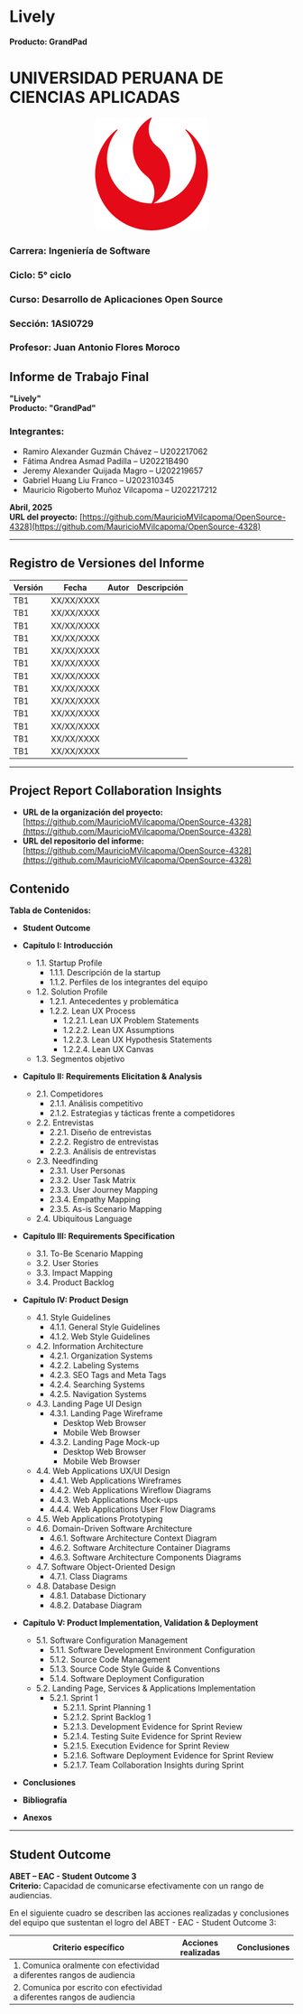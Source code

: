 # Lively  
**Producto: GrandPad**  
# UNIVERSIDAD PERUANA DE CIENCIAS APLICADAS

<p align="center">
  <img src="./assets/upc-logo.png" alt="UPC Logo" width="200"/>
</p>

### Carrera: Ingeniería de Software  
### Ciclo: 5° ciclo  
### Curso: Desarrollo de Aplicaciones Open Source  
### Sección: 1ASI0729  
### Profesor: Juan Antonio Flores Moroco 

## Informe de Trabajo Final  
**"Lively"**  
**Producto: "GrandPad"**

### Integrantes:
- Ramiro Alexander Guzmán Chávez – U202217062  
- Fátima Andrea Asmad Padilla – U20221B490  
- Jeremy Alexander Quijada Magro – U202219657  
- Gabriel Huang Liu Franco – U202310345  
- Mauricio Rigoberto Muñoz Vilcapoma – U202217212  

**Abril, 2025**  
**URL del proyecto:** [https://github.com/MauricioMVilcapoma/OpenSource-4328](https://github.com/MauricioMVilcapoma/OpenSource-4328)

---

## Registro de Versiones del Informe

| Versión | Fecha       | Autor | Descripción |
|---------|-------------|-------|-------------|
| TB1     | XX/XX/XXXX  |       |             |
| TB1     | XX/XX/XXXX  |       |             |
| TB1     | XX/XX/XXXX  |       |             |
| TB1     | XX/XX/XXXX  |       |             |
| TB1     | XX/XX/XXXX  |       |             |
| TB1     | XX/XX/XXXX  |       |             |
| TB1     | XX/XX/XXXX  |       |             |
| TB1     | XX/XX/XXXX  |       |             |
| TB1     | XX/XX/XXXX  |       |             |
| TB1     | XX/XX/XXXX  |       |             |
| TB1     | XX/XX/XXXX  |       |             |
| TB1     | XX/XX/XXXX  |       |             |
| TB1     | XX/XX/XXXX  |       |             |

---

## Project Report Collaboration Insights

- **URL de la organización del proyecto:**  
  [https://github.com/MauricioMVilcapoma/OpenSource-4328](https://github.com/MauricioMVilcapoma/OpenSource-4328)  
- **URL del repositorio del informe:**  
  [https://github.com/MauricioMVilcapoma/OpenSource-4328](https://github.com/MauricioMVilcapoma/OpenSource-4328)

## Contenido  
**Tabla de Contenidos:**
- **Student Outcome**
- **Capítulo I: Introducción**
  - 1.1. Startup Profile  
    - 1.1.1. Descripción de la startup  
    - 1.1.2. Perfiles de los integrantes del equipo  
  - 1.2. Solution Profile  
    - 1.2.1. Antecedentes y problemática  
    - 1.2.2. Lean UX Process  
      - 1.2.2.1. Lean UX Problem Statements  
      - 1.2.2.2. Lean UX Assumptions  
      - 1.2.2.3. Lean UX Hypothesis Statements  
      - 1.2.2.4. Lean UX Canvas  
  - 1.3. Segmentos objetivo  
- **Capítulo II: Requirements Elicitation & Analysis**
  - 2.1. Competidores  
    - 2.1.1. Análisis competitivo  
    - 2.1.2. Estrategias y tácticas frente a competidores  
  - 2.2. Entrevistas  
    - 2.2.1. Diseño de entrevistas  
    - 2.2.2. Registro de entrevistas  
    - 2.2.3. Análisis de entrevistas  
  - 2.3. Needfinding  
    - 2.3.1. User Personas  
    - 2.3.2. User Task Matrix  
    - 2.3.3. User Journey Mapping  
    - 2.3.4. Empathy Mapping  
    - 2.3.5. As-is Scenario Mapping  
  - 2.4. Ubiquitous Language  
- **Capítulo III: Requirements Specification**
  - 3.1. To-Be Scenario Mapping  
  - 3.2. User Stories  
  - 3.3. Impact Mapping  
  - 3.4. Product Backlog  
- **Capítulo IV: Product Design**
  - 4.1. Style Guidelines  
    - 4.1.1. General Style Guidelines  
    - 4.1.2. Web Style Guidelines  
  - 4.2. Information Architecture  
    - 4.2.1. Organization Systems  
    - 4.2.2. Labeling Systems  
    - 4.2.3. SEO Tags and Meta Tags  
    - 4.2.4. Searching Systems  
    - 4.2.5. Navigation Systems  
  - 4.3. Landing Page UI Design  
    - 4.3.1. Landing Page Wireframe  
      - Desktop Web Browser  
      - Mobile Web Browser  
    - 4.3.2. Landing Page Mock-up  
      - Desktop Web Browser  
      - Mobile Web Browser  
  - 4.4. Web Applications UX/UI Design  
    - 4.4.1. Web Applications Wireframes  
    - 4.4.2. Web Applications Wireflow Diagrams  
    - 4.4.3. Web Applications Mock-ups  
    - 4.4.4. Web Applications User Flow Diagrams  
  - 4.5. Web Applications Prototyping  
  - 4.6. Domain-Driven Software Architecture  
    - 4.6.1. Software Architecture Context Diagram  
    - 4.6.2. Software Architecture Container Diagrams  
    - 4.6.3. Software Architecture Components Diagrams  
  - 4.7. Software Object-Oriented Design  
    - 4.7.1. Class Diagrams  
  - 4.8. Database Design  
    - 4.8.1. Database Dictionary  
    - 4.8.2. Database Diagram  
- **Capítulo V: Product Implementation, Validation & Deployment**
  - 5.1. Software Configuration Management  
    - 5.1.1. Software Development Environment Configuration  
    - 5.1.2. Source Code Management  
    - 5.1.3. Source Code Style Guide & Conventions  
    - 5.1.4. Software Deployment Configuration  
  - 5.2. Landing Page, Services & Applications Implementation  
    - 5.2.1. Sprint 1  
      - 5.2.1.1. Sprint Planning 1  
      - 5.2.1.2. Sprint Backlog 1  
      - 5.2.1.3. Development Evidence for Sprint Review  
      - 5.2.1.4. Testing Suite Evidence for Sprint Review  
      - 5.2.1.5. Execution Evidence for Sprint Review  
      - 5.2.1.6. Software Deployment Evidence for Sprint Review  
      - 5.2.1.7. Team Collaboration Insights during Sprint  

- **Conclusiones**  
- **Bibliografía**  
- **Anexos**  

---

## Student Outcome  
**ABET – EAC - Student Outcome 3**  
**Criterio:** Capacidad de comunicarse efectivamente con un rango de audiencias.  

En el siguiente cuadro se describen las acciones realizadas y conclusiones del equipo que sustentan el logro del ABET - EAC - Student Outcome 3:

| Criterio específico | Acciones realizadas | Conclusiones |
|---------------------|---------------------|--------------|
| 1. Comunica oralmente con efectividad a diferentes rangos de audiencia |                     |              |
| 2. Comunica por escrito con efectividad a diferentes rangos de audiencia |                     |              |

